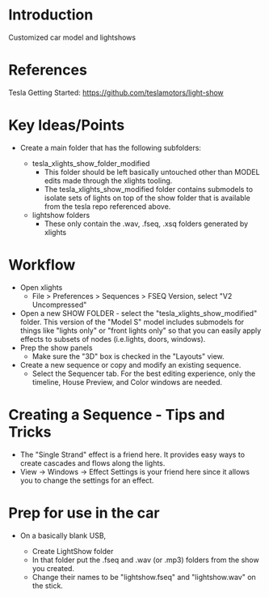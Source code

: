 # Introduction

Customized car model and lightshows

# References

Tesla Getting Started: https://github.com/teslamotors/light-show

# Key Ideas/Points

- Create a main folder that has the following subfolders:

  - tesla_xlights_show_folder_modified
    - This folder should be left basically untouched other than MODEL edits made through the xlights tooling.
    - The tesla_xlights_show_modified folder contains submodels to isolate sets of lights on top of the show folder that is available from the tesla repo referenced above.
  - lightshow folders
    - These only contain the .wav, .fseq, .xsq folders generated by xlights

# Workflow

- Open xlights
  - File > Preferences > Sequences > FSEQ Version, select "V2 Uncompressed"
- Open a new SHOW FOLDER - select the "tesla_xlights_show_modified" folder.
  This version of the "Model S" model includes submodels for things like "lights only" or "front lights only" so that you can easily apply effects to subsets of nodes (i.e.lights, doors, windows).
- Prep the show panels
  - Make sure the "3D" box is checked in the "Layouts" view.
- Create a new sequence or copy and modify an existing sequence.
  - Select the Sequencer tab. For the best editing experience, only the timeline, House Preview, and Color windows are needed.

# Creating a Sequence - Tips and Tricks

- The "Single Strand" effect is a friend here. It provides easy ways to create cascades and flows along the lights.
- View -> Windows -> Effect Settings is your friend here since it allows you to change the settings for an effect.

# Prep for use in the car

- On a basically blank USB,

  - Create LightShow folder
  - In that folder put the .fseq and .wav (or .mp3) folders from the show you created.
  - Change their names to be "lightshow.fseq" and "lightshow.wav" on the stick.
